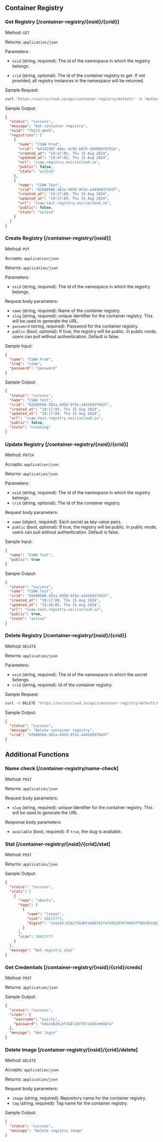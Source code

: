 ## Container Registry

### Get Registry [/container-registry/{nsid}/{crid}]

Method: `GET`

Returns: `application/json`

Parameters:

- `nsid` (string, required): The id of the namespace in which the registry belongs.

- `crid` (string, optional): The id of the container registry to get. If not provided, all registry instances in the
  namespace will be returned.

Sample Request:

```bash
curl "https://osiriscloud.io/api/container-registry/default" -H "Authorization : Token <token>"
```

Sample Output:

```json
{
  "status": "success",
  "message": "Get container registry",
  "nsid": "fb123-ghn5",
  "registries": [
    {
      "name": "CSAW Prod",
      "crid": "b4342907-4bbc-4c92-b675-30d86bf6791e",
      "created_at": "19:47:02, Thu 15 Aug 2024",
      "updated_at": "19:47:02, Thu 15 Aug 2024",
      "url": "csaw.registry.osiriscloud.io",
      "public": false,
      "state": "active"
    },
    {
      "name": "CSAW Test",
      "crid": "92680506-381a-4958-9f2e-a441b9379437",
      "created_at": "19:17:09, Thu 15 Aug 2024",
      "updated_at": "19:17:09, Thu 15 Aug 2024",
      "url": "csaw-test.registry.osiriscloud.io",
      "public": false,
      "state": "active"
    }
  ]
}
```

### Create Registry [/container-registry/{nsid}]

Method: `PUT`

Accepts: `application/json`

Returns: `application/json`

Parameters:

- `nsid` (string, required): The id of the namespace in which the registry belongs.

Request body parameters:

- `name` (string, required): Name of the container registry.
- `slug` (string, required): unique identifier for the container registry. This will be used to generate the URL.
- `password` (string, required): Password for the container registry.
- `public` (bool, optional): If true, the registry will be public. In public mode, users can pull without
  authentication. Default is false.

Sample Input:

```json
{
  "name": "CSAW Prod",
  "slug": "csaw",
  "password": "password"
}
```

Sample Output:

```json
{
  "status": "success",
  "name": "CSAW Test",
  "crid": "92680506-381a-4958-9f2e-a441b9379437",
  "created_at": "19:17:09, Thu 15 Aug 2024",
  "updated_at": "19:17:09, Thu 15 Aug 2024",
  "url": "csaw-test.registry.osiriscloud.io",
  "public": false,
  "state": "creating"
}
```

### Update Registry [/container-registry/{nsid}/{crid}]

Method: `PATCH`

Accepts: `application/json`

Returns: `application/json`

Parameters:

- `nsid` (string, required): The id of the namespace in which the registry belongs.
- `crid` (string, optional): The id of the container registry.

Request body parameters:

- `name` (object, required): Each secret as key-value pairs.
- `public` (bool, optional): If true, the registry will be public. In public mode, users can pull without
  authentication. Default is false.

Sample Input:

```json
{
  "name": "CSAW Test",
  "public": true
}
```

Sample Output:

```json
{
  "status": "success",
  "name": "CSAW Test",
  "crid": "92680506-381a-4958-9f2e-a441b9379437",
  "created_at": "19:17:09, Thu 15 Aug 2024",
  "updated_at": "19:20:05, Thu 15 Aug 2024",
  "url": "csaw-test.registry.osiriscloud.io",
  "public": true,
  "state": "active"
}
```

### Delete Registry [/container-registry/{nsid}/{crid}]

Method: `DELETE`

Returns: `application/json`

Parameters:

- `nsid` (string, required): The id of the namespace in which the secret belongs.
- `crid` (string, required): Id of the container registry.

Sample Request:

```bash
curl -X DELETE "https://osiriscloud.io/api/container-registry/default/myapp2" -H "Authorization: Token <token>"
```

Sample Output:

```json
{
  "status": "success",
  "message": "Delete container registry",
  "crid": "92680506-381a-4958-9f2e-a441b9379437"
}
```

## Additional Functions

### Name check [/container-registry/name-check]

Method: `POST`

Returns: `application/json`

Request body parameters:

- `slug` (string, required): unique identifier for the container registry. This will be used to generate the URL.

Response body parameters:

- `available` (bool, required): If `true`, the slug is available.

### Stat [/container-registry/{nsid}/{crid}/stat]

Method: `POST`

Returns: `application/json`

Sample Output:

```json
{
  "status": "success",
  "stats": [
    {
      "repo": "ubuntu",
      "tags": [
        {
          "name": "latest",
          "size": 30613777,
          "digest": "sha256:61b2756d6fa9d6242fafd5b29f674404779be561db2d0bd932aa3640ae67b9e1"
        }
      ],
      "size": 30613777
    }
  ],
  "message": "Get registry stat"
}
```

### Get Credentials [/container-registry/{nsid}/{crid}/creds]

Method: `POST`

Returns: `application/json`

Sample Output:

```json
{
  "status": "success",
  "creds": {
    "username": "osiris",
    "password": "b4ozaBZeLbf1G8l1QYTKf1oEEvm68b7w"
  },
  "message": "Get login"
}
```

### Delete Image [/container-registry/{nsid}/{crid}/delete]

Method: `DELETE`

Accepts: `application/json`

Returns: `application/json`

Request body parameters:

- `image` (string, required): Repository name for the container registry.
- `tag` (string, required): Tag name for the container registry.

Sample Output:

```json
{
  "status": "success",
  "message": "Delete registry image"
}
```
